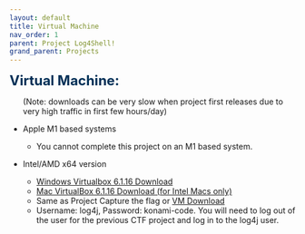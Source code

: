 ```yaml
---
layout: default
title: Virtual Machine
nav_order: 1
parent: Project Log4Shell!
grand_parent: Projects
---
```


<span style="color: #003057; font-size:24px; font-weight: bold;">Virtual Machine:
<ul>(Note: downloads can be very slow when project first releases due to very high traffic in first few hours/day) </ul>

* Apple M1 based systems
  * You cannot complete this project on an M1 based system.

* Intel/AMD x64 version
    * [Windows Virtualbox 6.1.16 Download](https://download.virtualbox.org/virtualbox/6.1.16/VirtualBox-6.1.16-140961-Win.exe)
    * [Mac VirtualBox 6.1.16 Download (for Intel Macs only)](https://download.virtualbox.org/virtualbox/6.1.16/VirtualBox-6.1.16-140961-OSX.dmg)
    * Same as Project Capture the flag or [VM Download](https://cs6035.s3.amazonaws.com/CS6035-Student-Spring-2023-v7.ova)
    * Username: log4j, Password: konami-code. You will need to log out of the user for the previous CTF project and log in to the log4j user.
